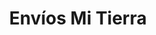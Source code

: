---
title: "Envíos Mi Tierra"
url: /san-juan/envios-mi-tierra-avenida-borinquen/
shop: pawnbroker
---